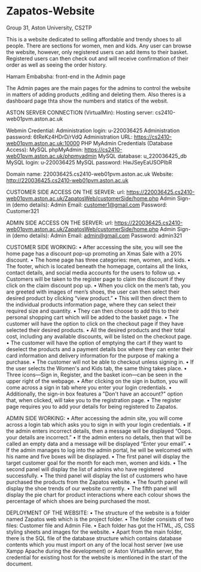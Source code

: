 # Zapatos-Website
Group 31, Aston University, CS2TP

This is a website dedicated to selling affordable and trendy shoes to all people. There are sections for women, men and kids.
Any user can browse the website, however, only registered users can add items to their basket. Registered users can then check out and will receive confirmation of their order as well as seeing the order history.

Hamam Embabsha: front-end in the Admin page 

The Admin pages are the main pages for the admins to control the website in matters of adding products ,editing and deleting them. Also theres is a dashboard page thta show the numbers and statics of the websit.

ASTON SERVER CONNECTION (VirtualMin):
Hosting server:          cs2410-web01pvm.aston.ac.uk

Webmin Credential:
Administration login:    u-220036425
Administration password: 6tReKz4HDrD/rVdQ
Administration URL:      https://cs2410-web01pvm.aston.ac.uk:10000
PHP MyAdmin Credentials (Database Access):
MySQL phpMyAdmin:        https://cs2410-web01pvm.aston.ac.uk/phpmyadmin
MySQL database:          u_220036425_db
MySQL login:             u-220036425
MySQL password:          HwJSeyEaUSOPIbR

Domain name:             220036425.cs2410-web01pvm.aston.ac.uk
Website:                 http://220036425.cs2410-web01pvm.aston.ac.uk

CUSTOMER SIDE ACCESS ON THE SERVER:
url: https://220036425.cs2410-web01pvm.aston.ac.uk/ZapatosWeb/customerSide/home.php
Admin Sign-in (demo details):
Admin Email: customer1@gmail.com
Password: Customer321

ADMIN SIDE ACCESS ON THE SERVER:
url: https://220036425.cs2410-web01pvm.aston.ac.uk/ZapatosWeb/customerSide/home.php
Admin Sign-in (demo details):
Admin Email: admin@gmail.com
Password: admin321


CUSTOMER SIDE WORKING:
•	After accessing the site, you will see the home page has a discount pop-up promoting an Xmas Sale with a 20% discount.
•	The home page has three categories: men, women, and kids. 
•	The footer, which is located beneath the homepage, contains all the links, contact details, and social media accounts for the users to follow up. 
•	Customers will be taken to the register page to claim the discount if they click on the claim discount pop up. 
•	When you click on the men’s tab, you are greeted with images of men’s shoes, the user can then select their desired product by clicking “view product.”
•	This will then direct them to the individual products information page, where they can select their required size and quantity.
•	 They can then choose to add this to their personal shopping cart which will be added to the basket page. 
•	The customer will have the option to click on the checkout page if they have selected their desired products. 
•	All the desired products and their total cost, including any available discounts, will be listed on the checkout page. 
•	The customer will have the option of emptying the cart if they want to deselect the products and a payment details box where they can enter their card information and delivery information for the purpose of making a purchase. 
•	The customer will not be able to checkout unless signing in. 
•	If the user selects the Women's and Kids tab, the same thing takes place.
•	Three icons—Sign in, Register, and the basket icon—can be seen in the upper right of the webpage. 
•	After clicking on the sign in button, you will come across a sign in tab where you enter your login credentials. 
•	Additionally, the sign-in box features a "Don't have an account?" option that, when clicked, will take you to the registration page. 
•	The register page requires you to add your details for being registered to Zapatos. 


 ADMIN SIDE WORKING:
•	After accessing the admin site, you will come across a login tab which asks you to sign in with your login credentials. 
•	If the admin enters incorrect details, then a message will be displayed “Oops. your details are incorrect.”
•	If the admin enters no details, then that will be called an empty data and a message will be displayed “Enter your email”. 
•	If the admin manages to log into the admin portal, he will be welcomed with his name and five boxes will be displayed.
•	The first panel will display the target customer goal for the month for each men, women and kids. 
•	The second panel will display the list of admins who have registered successfully. 
•	 The third panel will display the list of customers who have purchased the products from the Zapatos website. 
•	The fourth panel will display the shoe trends of our website currently. 
•	The fifth panel will display the pie chart for product interactions where each colour shows the percentage of which shoes are being purchased the most.


DEPLOYMENT OF THE WEBSITE:
•	The structure of the website is a folder named Zapatos web which is the project folder. 
•	The folder consists of two files: Customer file and Admin File.
•	Each folder has got the HTML, JS, CSS styling sheets and images for the website. 
•	Apart from the main folder, there is the SQL file of the database structure which contains database contents which you must import on any of the local host server (we use Xampp Apache during the development) or Aston VirtualMin server, the credential for existing host for the website is mentioned in the start of the document. 

